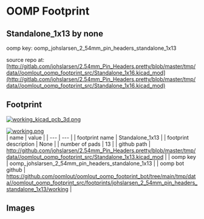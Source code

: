 # OOMP Footprint  
## Standalone_1x13  by none  
  
oomp key: oomp_johslarsen_2_54mm_pin_headers_standalone_1x13  
  
source repo at: [http://gitlab.com/johslarsen/2.54mm_Pin_Headers.pretty/blob/master/tmp/data//oomlout_oomp_footprint_src/Standalone_1x16.kicad_mod](http://gitlab.com/johslarsen/2.54mm_Pin_Headers.pretty/blob/master/tmp/data//oomlout_oomp_footprint_src/Standalone_1x16.kicad_mod)  
## Footprint  
  
[![working_kicad_pcb_3d.png](working_kicad_pcb_3d_600.png)](working_kicad_pcb_3d.png)  
  
[![working.png](working_600.png)](working.png)  
| name | value | 
| --- | --- | 
| footprint name | Standalone_1x13 | 
| footprint description | None | 
| number of pads | 13 | 
| github path | http://github.com/johslarsen/2.54mm_Pin_Headers.pretty/blob/master/tmp/data//oomlout_oomp_footprint_src/Standalone_1x13.kicad_mod | 
| oomp key | oomp_johslarsen_2_54mm_pin_headers_standalone_1x13 | 
| oomp bot github | https://github.com/oomlout/oomlout_oomp_footprint_bot/tree/main/tmp/data//oomlout_oomp_footprint_src/footprints/johslarsen_2_54mm_pin_headers_standalone_1x13/working | 
## Images  

